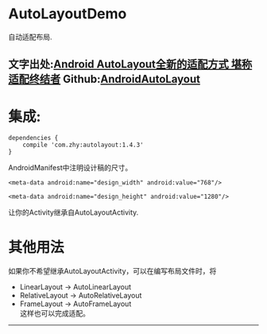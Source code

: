 # AutoLayoutDemo
自动适配布局.

文字出处:[Android AutoLayout全新的适配方式 堪称适配终结者][1]
Github:[AndroidAutoLayout][2]
---------
# 集成:
```
dependencies {
    compile 'com.zhy:autolayout:1.4.3'
}
```
AndroidManifest中注明设计稿的尺寸。
```
<meta-data android:name="design_width" android:value="768"/>

<meta-data android:name="design_height" android:value="1280"/>

```
让你的Activity继承自AutoLayoutActivity.

# 其他用法
如果你不希望继承AutoLayoutActivity，可以在编写布局文件时，将
 - LinearLayout -> AutoLinearLayout
 - RelativeLayout -> AutoRelativeLayout
 - FrameLayout -> AutoFrameLayout <br>
这样也可以完成适配。


---------
[1]:http://blog.csdn.net/lmj623565791/article/details/49990941
[2]:https://github.com/hongyangAndroid/AndroidAutoLayout